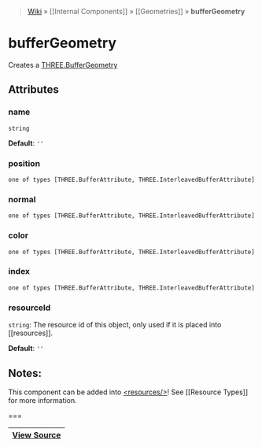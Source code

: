 > [Wiki](Home) » [[Internal Components]] » [[Geometries]] » **bufferGeometry**

# bufferGeometry

Creates a [THREE.BufferGeometry](https://threejs.org/docs/#api/core/BufferGeometry)

## Attributes

### name
``` string ```

**Default**: `''`

### position
``` one of types [THREE.BufferAttribute, THREE.InterleavedBufferAttribute] ```

### normal
``` one of types [THREE.BufferAttribute, THREE.InterleavedBufferAttribute] ```

### color
``` one of types [THREE.BufferAttribute, THREE.InterleavedBufferAttribute] ```

### index
``` one of types [THREE.BufferAttribute, THREE.InterleavedBufferAttribute] ```

### resourceId
``` string ```: The resource id of this object, only used if it is placed into [[resources]].

**Default**: `''`

## Notes:

This component can be added into [&lt;resources/&gt;](resources)! See [[Resource Types]] for more information.

===

|**[View Source](../blob/master/src/lib/descriptors/Geometry/BufferGeometryDescriptor.js)**|
 ---|

